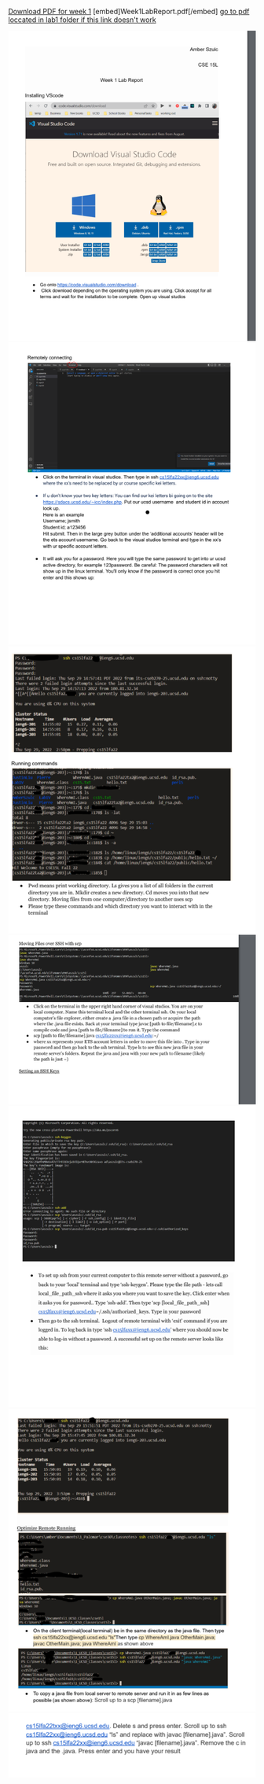 
[Download PDF for week 1](Week1LabReport.pdf)
 [embed]Week1LabReport.pdf[/embed]
[go to pdf loccated in lab1 folder if this link doesn't work](https://github.com/aszulcucsd/cse15l-lab-reports/blob/main/lab1/Week1LabReport.pdf)

![](Lab1pg1.PNG)
![](Lab1pg2.PNG)
![](Lab1pg3.PNG)
![](Lab1pg4.PNG)
![](Lab1pg5.PNG)
![](Lab1pg6.PNG)
![](Lab1pg7.PNG)
